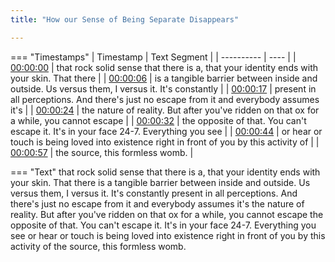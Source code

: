 ```yaml
---
title: "How our Sense of Being Separate Disappears"

---
```

=== "Timestamps"
    | Timestamp | Text Segment |
    | ---------- | ----  |
    | [00:00:00](https://www.youtube.com/watch?v=-9Ij2Hiyi7w&t=0) |  that rock solid sense that there is a, that your identity ends with your skin. That there |
    | [00:00:06](https://www.youtube.com/watch?v=-9Ij2Hiyi7w&t=6) |  is a tangible barrier between inside and outside. Us versus them, I versus it. It's constantly |
    | [00:00:17](https://www.youtube.com/watch?v=-9Ij2Hiyi7w&t=17) |  present in all perceptions. And there's just no escape from it and everybody assumes it's |
    | [00:00:24](https://www.youtube.com/watch?v=-9Ij2Hiyi7w&t=24) |  the nature of reality. But after you've ridden on that ox for a while, you cannot escape |
    | [00:00:32](https://www.youtube.com/watch?v=-9Ij2Hiyi7w&t=32) |  the opposite of that. You can't escape it. It's in your face 24-7. Everything you see |
    | [00:00:44](https://www.youtube.com/watch?v=-9Ij2Hiyi7w&t=44) |  or hear or touch is being loved into existence right in front of you by this activity of |
    | [00:00:57](https://www.youtube.com/watch?v=-9Ij2Hiyi7w&t=57) |  the source, this formless womb. |

=== "Text"
     that rock solid sense that there is a, that your identity ends with your skin. That there is a tangible barrier between inside and outside. Us versus them, I versus it. It's constantly present in all perceptions. And there's just no escape from it and everybody assumes it's the nature of reality. But after you've ridden on that ox for a while, you cannot escape the opposite of that. You can't escape it. It's in your face 24-7. Everything you see or hear or touch is being loved into existence right in front of you by this activity of the source, this formless womb.